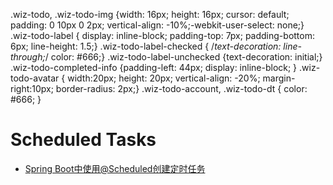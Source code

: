 ﻿.wiz-todo, .wiz-todo-img {width: 16px; height: 16px; cursor: default; padding: 0 10px 0 2px; vertical-align: -10%;-webkit-user-select: none;} .wiz-todo-label { display: inline-block; padding-top: 7px; padding-bottom: 6px; line-height: 1.5;} .wiz-todo-label-checked { /*text-decoration: line-through;*/ color: #666;} .wiz-todo-label-unchecked {text-decoration: initial;} .wiz-todo-completed-info {padding-left: 44px; display: inline-block; } .wiz-todo-avatar { width:20px; height: 20px; vertical-align: -20%; margin-right:10px; border-radius: 2px;} .wiz-todo-account, .wiz-todo-dt { color: #666; }


# Scheduled Tasks


- [Spring Boot中使用@Scheduled创建定时任务](http://blog.didispace.com/springbootscheduled/?utm_source=tuicool&utm_medium=referral)

